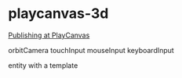 # playcanvas-3d

[Publishing at PlayCanvas](https://playcanv.as/b/e8c0b298)

orbitCamera 
touchInput
mouseInput
keyboardInput

entity with a template
